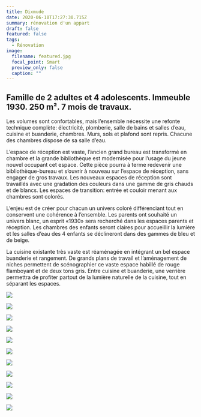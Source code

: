 ```yaml
---
title: Dixmude
date: 2020-06-10T17:27:30.715Z
summary: rénovation d'un appart
draft: false
featured: false
tags:
  - Rénovation
image:
  filename: featured.jpg
  focal_point: Smart
  preview_only: false
  caption: ""
---
```


## Famille de 2 adultes et 4 adolescents. Immeuble 1930. 250 m². 7 mois de travaux.

<p>Les volumes sont confortables, mais l’ensemble nécessite une refonte technique complète: électricité, plomberie, salle de bains et salles d’eau, cuisine et buanderie, chambres.
Murs, sols et plafond sont repris. Chacune des chambres dispose de sa salle d’eau. </p>

<p>L’espace de réception est vaste, l’ancien grand bureau est transformé en chambre et la grande bibliothèque est modernisée pour l’usage du jeune nouvel occupant cet espace. Cette pièce pourra à terme redevenir une bibliothèque-bureau et s’ouvrir à nouveau sur l’espace de réception, sans engager de gros travaux. Les nouveaux espaces de réception sont travaillés avec une gradation des couleurs dans une gamme de gris chauds et de blancs. Les espaces de transition: entrée et couloir menant aux chambres sont colorés. </p>

<p>L’enjeu est de créer pour chacun un univers coloré différenciant tout en conservent une cohérence à l’ensemble. Les parents ont souhaité un univers blanc, un esprit «1930» sera recherché dans les espaces parents et réception. Les chambres des enfants seront claires pour accueillir la lumière et les salles d’eau des 4 enfants se déclineront dans des gammes de bleu et de beige. </p>

<p>La cuisine existante très vaste est réaménagée en intégrant un bel espace buanderie et rangement. De grands plans de travail et l’aménagement de niches permettent de scénographier ce vaste espace habillé de rouge flamboyant et de deux tons gris. Entre cuisine et buanderie, une verrière permettra de profiter partout de la lumière naturelle de la cuisine, tout en séparant les espaces.</p>


![](jem-cao-1802.jpg)

![](jem-cao-1803.jpg)

![](jem-cao-1804.jpg)

![](jem-cao-1805.jpg)

![](jem-cao-1882.jpg)

![](jem-cao-1883.jpg)

![](jem-cao-1890.jpg)

![](jem-cao-1891.jpg)

![](jem-cao-1892.jpg)

![](jem-cao-1901.jpg)

![](jem-cao-1915.jpg)






